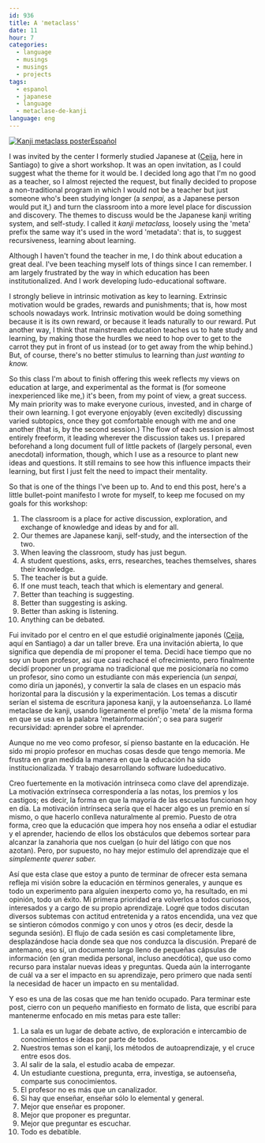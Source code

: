```yaml
---
id: 936
title: A 'metaclass'
date: 11
hour: 7
categories:
  - language
  - musings
  - musings
  - projects
tags:
  - espanol
  - japanese
  - language
  - metaclase-de-kanji
language: eng
---
```


[![Kanji metaclass poster](/files/2014/11-a-metaclass/kanjimetaclass.png)](//piclog.agj.cl/?picture=72)[Español](/2014/11/a-metaclass/#language)

I was invited by the center I formerly studied Japanese at ([Ceija](http://www.ceija.cl/), here in Santiago) to give a short workshop. It was an open invitation, as I could suggest what the theme for it would be. I decided long ago that I'm no good as a teacher, so I almost rejected the request, but finally decided to propose a non-traditional program in which I would not be a teacher but just someone who's been studying longer (a _senpai,_ as a Japanese person would put it,) and turn the classroom into a more level place for discussion and discovery. The themes to discuss would be the Japanese kanji writing system, and self-study. I called it _kanji metaclass,_ loosely using the 'meta' prefix the same way it's used in the word 'metadata': that is, to suggest recursiveness, learning about learning.

Although I haven't found the teacher in me, I do think about education a great deal. I've been teaching myself lots of things since I can remember. I am largely frustrated by the way in which education has been institutionalized. And I work developing ludo-educational software.

I strongly believe in intrinsic motivation as key to learning. Extrinsic motivation would be grades, rewards and punishments; that is, how most schools nowadays work. Intrinsic motivation would be doing something because it is its own reward, or because it leads naturally to our reward. Put another way, I think that mainstream education teaches us to hate study and learning, by making those the hurdles we need to hop over to get to the carrot they put in front of us instead (or to get away from the whip behind.) But, of course, there's no better stimulus to learning than _just wanting to know._

So this class I'm about to finish offering this week reflects my views on education at large, and experimental as the format is (for someone inexperienced like me,) it's been, from my point of view, a great success. My main priority was to make everyone curious, invested, and in charge of their own learning. I got everyone enjoyably (even excitedly) discussing varied subtopics, once they got comfortable enough with me and one another (that is, by the second session.) The flow of each session is almost entirely freeform, it leading wherever the discussion takes us. I prepared beforehand a long document full of little packets of (largely personal, even anecdotal) information, though, which I use as a resource to plant new ideas and questions. It still remains to see how this influence impacts their learning, but first I just felt the need to impact their mentality.

So that is one of the things I've been up to. And to end this post, here's a little bullet-point manifesto I wrote for myself, to keep me focused on my goals for this workshop:

1. The classroom is a place for active discussion, exploration, and exchange of knowledge and ideas by and for all.
2. Our themes are Japanese kanji, self-study, and the intersection of the two.
3. When leaving the classroom, study has just begun.
4. A student questions, asks, errs, researches, teaches themselves, shares their knowledge.
5. The teacher is but a guide.
6. If one must teach, teach that which is elementary and general.
7. Better than teaching is suggesting.
8. Better than suggesting is asking.
9. Better than asking is listening.
10. Anything can be debated.

<!-- more -->

<language-break />

Fui invitado por el centro en el que estudié originalmente japonés ([Ceija](http://www.ceija.cl/), aquí en Santiago) a dar un taller breve. Era una invitación abierta, lo que significa que dependía de mí proponer el tema. Decidí hace tiempo que no soy un buen profesor, así que casi rechacé el ofrecimiento, pero finalmente decidí proponer un programa no tradicional que me posicionaría no como un profesor, sino como un estudiante con más experiencia (un _senpai,_ como diría un japonés), y convertir la sala de clases en un espacio más horizontal para la discusión y la experimentación. Los temas a discutir serían el sistema de escritura japonesa kanji, y la autoenseñanza. Lo llamé metaclase de kanji, usando ligeramente el prefijo 'meta' de la misma forma en que se usa en la palabra 'metainformación'; o sea para sugerir recursividad: aprender sobre el aprender.

Aunque no me veo como profesor, sí pienso bastante en la educación. He sido mi propio profesor en muchas cosas desde que tengo memoria. Me frustra en gran medida la manera en que la educación ha sido institucionalizada. Y trabajo desarrollando software ludoeducativo.

Creo fuertemente en la motivación intrínseca como clave del aprendizaje. La motivación extrínseca correspondería a las notas, los premios y los castigos; es decir, la forma en que la mayoría de las escuelas funcionan hoy en día. La motivación intrínseca sería que el hacer algo es un premio en sí mismo, o que hacerlo conlleva naturalmente al premio. Puesto de otra forma, creo que la educación que impera hoy nos enseña a odiar el estudiar y el aprender, haciendo de ellos los obstáculos que debemos sortear para alcanzar la zanahoria que nos cuelgan (o huir del látigo con que nos azotan). Pero, por supuesto, no hay mejor estímulo del aprendizaje que el _simplemente querer saber._

Así que esta clase que estoy a punto de terminar de ofrecer esta semana refleja mi visión sobre la educación en términos generales, y aunque es todo un experimento para alguien inexperto como yo, ha resultado, en mi opinión, todo un éxito. Mi primera prioridad era volverlos a todos curiosos, interesados y a cargo de su propio aprendizaje. Logré que todos discutan diversos subtemas con actitud entretenida y a ratos encendida, una vez que se sintieron cómodos conmigo y con unos y otros (es decir, desde la segunda sesión). El flujo de cada sesión es casi completamente libre, desplazándose hacia donde sea que nos conduzca la discusión. Preparé de antemano, eso sí, un documento largo lleno de pequeñas cápsulas de información (en gran medida personal, incluso anecdótica), que uso como recurso para instalar nuevas ideas y preguntas. Queda aún la interrogante de cuál va a ser el impacto en su aprendizaje, pero primero que nada sentí la necesidad de hacer un impacto en su mentalidad.

Y eso es una de las cosas que me han tenido ocupado. Para terminar este post, cierro con un pequeño manifiesto en formato de lista, que escribí para mantenerme enfocado en mis metas para este taller:

1. La sala es un lugar de debate activo, de exploración e intercambio de conocimientos e ideas por parte de todos.
2. Nuestros temas son el kanji, los métodos de autoaprendizaje, y el cruce entre esos dos.
3. Al salir de la sala, el estudio acaba de empezar.
4. Un estudiante cuestiona, pregunta, erra, investiga, se autoenseña, comparte sus conocimientos.
5. El profesor no es más que un canalizador.
6. Si hay que enseñar, enseñar sólo lo elemental y general.
7. Mejor que enseñar es proponer.
8. Mejor que proponer es preguntar.
9. Mejor que preguntar es escuchar.
10. Todo es debatible.
